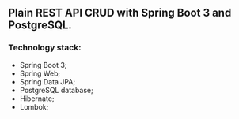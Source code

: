 
## Plain REST API CRUD with Spring Boot 3 and PostgreSQL.

### Technology stack:

* Spring Boot 3;
* Spring Web;
* Spring Data JPA;
* PostgreSQL database;
* Hibernate;
* Lombok;
